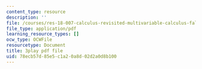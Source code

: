 ```yaml
---
content_type: resource
description: ''
file: /courses/res-18-007-calculus-revisited-multivariable-calculus-fall-2011/78ecb57d85e5c1a20a8d02d2a0d8b100_bBKzHydIl2c.pdf
file_type: application/pdf
learning_resource_types: []
ocw_type: OCWFile
resourcetype: Document
title: 3play pdf file
uid: 78ecb57d-85e5-c1a2-0a8d-02d2a0d8b100
---
```

